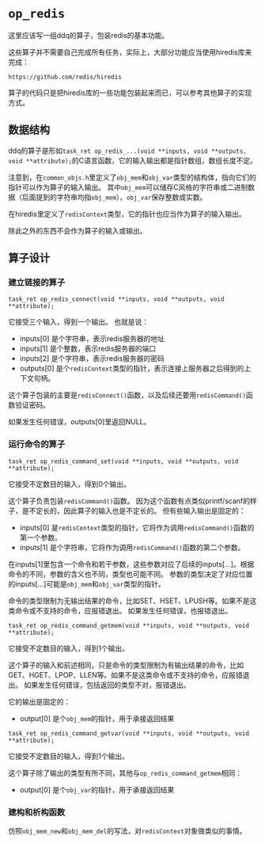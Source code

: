 # ``op_redis``

这里应该写一组ddq的算子，包装redis的基本功能。

这些算子并不需要自己完成所有任务，实际上，大部分功能应当使用hiredis库来完成：
```
https://github.com/redis/hiredis
```
算子的代码只是把hiredis库的一些功能包装起来而已，可以参考其他算子的实现方式。


## 数据结构

ddq的算子是形如``task_ret op_redis_...(void **inputs, void **outputs, void **attribute);``的C语言函数，它的输入输出都是指针数组，数组长度不定。

注意到，在``common_objs.h``里定义了``obj_mem``和``obj_var``类型的结构体，指向它们的指针可以作为算子的输入输出。
其中``obj_mem``可以储存C风格的字符串或二进制数据（后面提到的字符串均指``obj_mem``），``obj_var``保存整数或实数。

在hiredis里定义了``redisContext``类型，它的指针也应当作为算子的输入输出。

除此之外的东西不会作为算子的输入或输出。


## 算子设计

### 建立链接的算子
```
task_ret op_redis_connect(void **inputs, void **outputs, void **attribute);
```
它接受三个输入，得到一个输出。
也就是说：

- inputs[0] 是个字符串，表示redis服务器的地址
- inputs[1] 是个整数，表示redis服务器的端口
- inputs[2] 是个字符串，表示redis服务器的密码
- outputs[0] 是个``redisContext``类型的指针，表示连接上服务器之后得到的上下文句柄。

这个算子包装的主要是``redisConnect()``函数，以及后续还要用``redisCommand()``函数验证密码。

如果发生任何错误，outputs[0]里返回NULL。


### 运行命令的算子
```
task_ret op_redis_command_set(void **inputs, void **outputs, void **attribute);
```
它接受不定数目的输入，得到0个输出。

这个算子负责包装``redisCommand()``函数。
因为这个函数有点类似printf/scanf的样子，是不定长的，因此算子的输入也是不定长的。
但有些输入输出是固定的：

- inputs[0] 是``redisContext``类型的指针，它将作为调用``redisCommand()``函数的第一个参数。
- inputs[1] 是个字符串，它将作为调用``redisCommand()``函数的第二个参数。

在inputs[1]里包含一个命令和若干参数，这些参数对应了后续的inputs[...]。根据命令的不同，参数的含义也不同，类型也可能不同。
参数的类型决定了对应位置的inputs[...]可能是``obj_mem``和``obj_var``类型的指针。

命令的类型限制为无输出结果的命令，比如SET、HSET、LPUSH等。如果不是这类命令或不支持的命令，应报错退出。
如果发生任何错误，也报错退出。

```
task_ret op_redis_command_getmem(void **inputs, void **outputs, void **attribute);
```
它接受不定数目的输入，得到1个输出。

这个算子的输入和前述相同，只是命令的类型限制为有输出结果的命令，比如GET、HGET、LPOP、LLEN等。如果不是这类命令或不支持的命令，应报错退出。
如果发生任何错误，包括返回的类型不对，报错退出。

它的输出是固定的：

- output[0] 是个``obj_mem``的指针，用于承接返回结果

```
task_ret op_redis_command_getvar(void **inputs, void **outputs, void **attribute);
```
它接受不定数目的输入，得到1个输出。

这个算子除了输出的类型有所不同，其他与``op_redis_command_getmem``相同：

- output[0] 是个``obj_var``的指针，用于承接返回结果


### 建构和析构函数

仿照``obj_mem_new``和``obj_mem_del``的写法，对``redisContext``对象做类似的事情。




